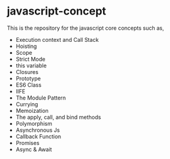 # javascript-concept
This is the repository for the javascript core concepts such as,

- Execution context and Call Stack
- Hoisting
- Scope
- Strict Mode
- this variable
- Closures
- Prototype
- ES6 Class
- IIFE
- The Module Pattern
- Currying
- Memoization
- The apply, call, and bind methods
- Polymorphism
- Asynchronous Js
- Callback Function
- Promises
- Async & Await